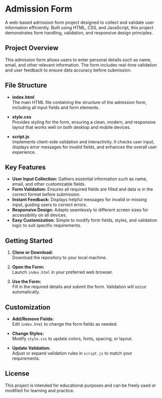 # Admission Form

A web-based admission form project designed to collect and validate user information efficiently. Built using HTML, CSS, and JavaScript, this project demonstrates form handling, validation, and responsive design principles.

## Project Overview

This admission form allows users to enter personal details such as name, email, and other relevant information. The form includes real-time validation and user feedback to ensure data accuracy before submission.

## File Structure

- **index.html**  
    The main HTML file containing the structure of the admission form, including all input fields and form elements.

- **style.css**  
    Provides styling for the form, ensuring a clean, modern, and responsive layout that works well on both desktop and mobile devices.

- **script.js**  
    Implements client-side validation and interactivity. It checks user input, displays error messages for invalid fields, and enhances the overall user experience.

## Key Features

- **User Input Collection:** Gathers essential information such as name, email, and other customizable fields.
- **Form Validation:** Ensures all required fields are filled and data is in the correct format before submission.
- **Instant Feedback:** Displays helpful messages for invalid or missing input, guiding users to correct errors.
- **Responsive Design:** Adapts seamlessly to different screen sizes for accessibility on all devices.
- **Easy Customization:** Simple to modify form fields, styles, and validation logic to suit specific requirements.

## Getting Started

1. **Clone or Download:**  
     Download the repository to your local machine.

2. **Open the Form:**  
     Launch `index.html` in your preferred web browser.

3. **Use the Form:**  
     Fill in the required details and submit the form. Validation will occur automatically.

## Customization

- **Add/Remove Fields:**  
    Edit `index.html` to change the form fields as needed.

- **Change Styles:**  
    Modify `style.css` to update colors, fonts, spacing, or layout.

- **Update Validation:**  
    Adjust or expand validation rules in `script.js` to match your requirements.

## License

This project is intended for educational purposes and can be freely used or modified for learning and practice.